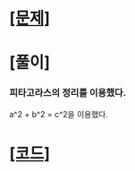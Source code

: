 # [[문제]](https://www.acmicpc.net/problem/4153)

# [풀이]

### 피타고라스의 정리를 이용했다.

a^2 + b^2 = c^2을 이용했다.

# [[코드]](https://github.com/mungmnb777/java-algorithm/tree/main/code/boj/Main_4153_직각삼각형.java)